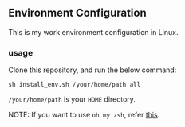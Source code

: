 ## Environment Configuration 

This is my work environment configuration in Linux.


### usage

Clone this repository, and run the below command:

```
sh install_env.sh /your/home/path all
```

`/your/home/path` is your `HOME` directory.

NOTE: If you want to use `oh my zsh`, refer [this](https://github.com/ohmyzsh/ohmyzsh).
